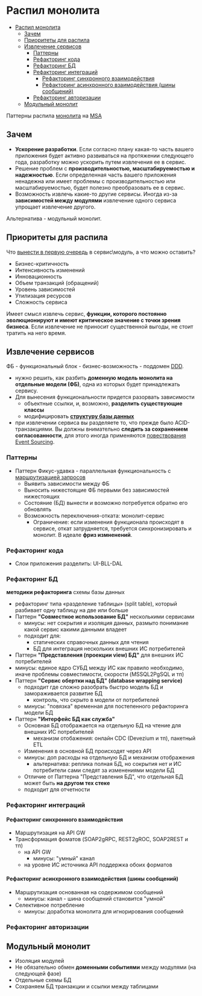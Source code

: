 # Распил монолита

- [Распил монолита](#распил-монолита)
	- [Зачем](#зачем)
	- [Приоритеты для распила](#приоритеты-для-распила)
	- [Извлечение сервисов](#извлечение-сервисов)
		- [Паттерны](#паттерны)
		- [Рефакторинг кода](#рефакторинг-кода)
		- [Рефакторинг БД](#рефакторинг-бд)
		- [Рефакторинг интеграций](#рефакторинг-интеграций)
			- [Рефакторинг синхронного взаимодействия](#рефакторинг-синхронного-взаимодействия)
			- [Рефакторинг асинхронного взаимодействия (шины сообщений)](#рефакторинг-асинхронного-взаимодействия-шины-сообщений)
		- [Рефакторинг авторизации](#рефакторинг-авторизации)
	- [Модульный монолит](#модульный-монолит)

Паттерны распила [монолита](../style/monolit.md) на [MSA](../style/msa.md)

## Зачем

- __Ускорение разработки__. Если согласно плану какая-то часть вашего приложения будет активно развиваться на протяжении следующего года, разработку можно ускорить путем извлечения ее в сервис.
- Решение проблем с __производительностью, масштабируемостью и надежностью__. Если определенная часть вашего приложения ненадежна или имеет проблемы с производительностью или масштабируемостью, будет полезно преобразовать ее в сервис.
- Возможность извлечь какие-то другие сервисы. Иногда из-за __зависимостей между модулями__ извлечение одного сервиса упрощает извлечение другого.

Альтернатива - модульный монолит.

## Приоритеты для распила

Что [вынести в первую очередь](http://agilemindset.ru/от-монолита-к-микросервисам-в-разумно/) в сервис\модуль, а что можно оставить?

- Бизнес-критичность
- Интенсивность изменений
- Инновационность
- Объем транзакций (обращений)  
- Уровень зависимостей
- Утилизация ресурсов
- Сложность сервиса  

Имеет смысл извлечь сервис, __функции, которого постоянно эволюционируют и имеют критическое значение с точки зрения бизнеса__. Если извлечение не приносит существенной выгоды, не стоит тратить на него время.

## Извлечение сервисов

ФБ - функциональный блок - бизнес-возможность - поддомен [DDD](ddd.md).

- нужно решить, как разбить __доменную модель монолита на отдельные модели (ФБ)__, одна из которых будет принадлежать сервису.
- Для вынесения функциональности придется разорвать зависимости
  - объектные ссылки, и, возможно, __разделить существующие классы__
  - модифицировать __[структуру базы данных](#рефакторинг-бд)__
- при извлечении сервиса вы разделяете то, что прежде было ACID-транзакциями. Вы должны внимательно __следить за сохранением согласованности__, для этого иногда применяются [повествования Event Sourcing](event.sourcing.md).

### Паттерны

- Паттерн Фикус-удавка - параллельная функциональность с [маршрутизацией запросов](#рефакторинг-интеграций)
	- Выявить зависимости между ФБ
	- Выносить нижестоящие ФБ первыми без зависимостей нижестоящих
	- Состояние (БД) вынести и возможно потребуется обратно его обновлять
	- Возможность переключения-отката: монолит-сервис
    	- Ограничение: если изменения функционала происходят в сервисе, откат затрудняется, требуется синхронизировать и монолит. В идеале __фриз измненений__.

### Рефакторинг кода

- Слои приложения разделить: UI-BLL-DAL

### Рефакторинг БД

__методики рефакторинга__ схемы базы данных

- рефакторинг типа «разделение таблицы» (split table), который разбивает одну таблицу на две или больше
- Паттерн __"Совместное использование БД"__ несколькими сервисами
  - минусы: нет сокрытия и изоляция данных, размыто понимание какой сервис какими данными владеет
  - подходит для:
    - статических справочных данных для чтения
    - БД для интеграция нескольких внешних ИС потребителей
- Паттерн __"Представления (проекции view) БД"__ для внешних ИС потребителей
- минусы: единое ядро СУБД между ИС как правило необходимо, иначе проблемы совместимости, скорости (MSSQL2PgSQL и тп)
- Паттерн __"Сервис обертки над БД" (database wrapping service)__
  - подходит где сложно разобрать быстро модель БД и замораживается развитие БД
    - контроль, что скрыто в модели от потребителей
  - минусы: "повязка" временная для постепенного рефакторинга модели БД
- Паттерн __"Интерфейс БД как служба"__
  - Основная БД отображается на отдельную БД на чтение для внешних ИС потребителей
    - механизм отобажения: онлайн CDC (Devezium и тп), пакетный ETL
  - Изменения в основной БД происходят через API
  - минусы: доп расходы на отдельную БД и механизм отображения
    - альтернатива: реплика полная БД, но сокрытия нет и ИС потребители сами следят за изменениями модели БД
  - Отличие от Паттерна "Представления БД", что отдельная БД может быть __на другом тех стеке__
  - подходит для отчетности

### Рефакторинг интеграций

#### Рефакторинг синхронного взаимодействия

- Маршрутизация на API GW
- Трансформация фоматов (SOAP2gRPC, REST2gROC, SOAP2REST и тп)
	- на API GW
    	- минусы: "умный" канал
	- на уровне ИС источника API поддержка обоих форматов

#### Рефакторинг асинхронного взаимодействия (шины сообщений)

- Маршрутизация основанная на содержимом сообщений
  - минусы: канал - шина сообщений становится "умной"
- Селективное потребление
  - минусы: доработка монолита для игнорирования сообщений

### Рефакторинг авторизации

## Модульный монолит

  - Изоляция модулей
  - Не обязательно обмен __доменными событиями__ между модулями (на следующей фазе)
  - Отдельные схемы БД
  - Сохраняем БД транзакции и ссылки между таблицами
